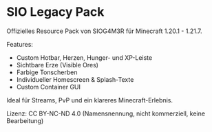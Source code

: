 # SIO Legacy Pack

Offizielles Resource Pack von SIOG4M3R für Minecraft 1.20.1 - 1.21.7.

Features:
- Custom Hotbar, Herzen, Hunger- und XP-Leiste
- Sichtbare Erze (Visible Ores)
- Farbige Tonscherben
- Individueller Homescreen & Splash-Texte
- Custom Container GUI

Ideal für Streams, PvP und ein klareres Minecraft-Erlebnis.

Lizenz: CC BY-NC-ND 4.0 (Namensnennung, nicht kommerziell, keine Bearbeitung)
